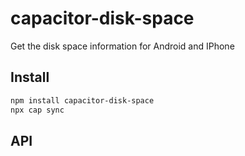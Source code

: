 # capacitor-disk-space

Get the disk space information for Android and IPhone

## Install

```bash
npm install capacitor-disk-space
npx cap sync
```

## API

<docgen-index></docgen-index>

<docgen-api>
<!-- run docgen to generate docs from the source -->
<!-- More info: https://github.com/ionic-team/capacitor-docgen -->
</docgen-api>
